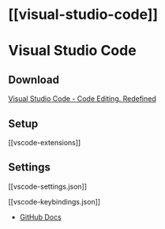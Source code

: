 # [[visual-studio-code]]
# Visual Studio Code

## Download

[Visual Studio Code - Code Editing. Redefined](https://code.visualstudio.com/)

## Setup

[[vscode-extensions]]

## Settings

[[vscode-settings.json]]

[[vscode-keybindings.json]]


- [GitHub Docs](https://github.com/microsoft/vscode-docs)